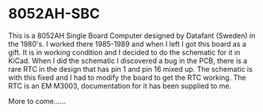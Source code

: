 # 8052AH-SBC
This is a 8052AH Single Board Computer designed by Datafant (Sweden) in the 1980's.
I worked there 1985-1989 and when I left I got this board as a gift.
It is in working condition and I decided to do the schematic for it in KiCad. 
When I did the schematic I discovered a bug in the PCB, there is a rare RTC in the design that has pin 1 and pin 16 mixed up.
The schematic is with this fixed and I had to modify the board to get the RTC working.
The RTC is an EM M3003, documentation for it has been supplied to me.

More to come......
